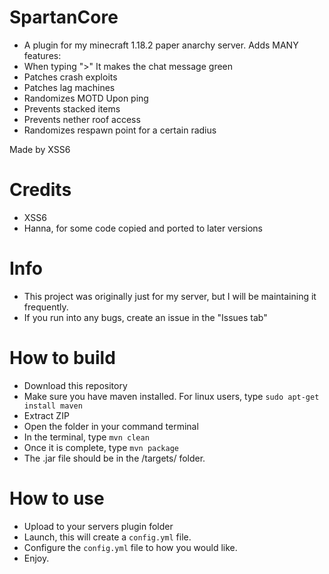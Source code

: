 # SpartanCore
- A plugin for my minecraft 1.18.2 paper anarchy server.
Adds MANY features:
- When typing ">" It makes the chat message green
- Patches crash exploits
- Patches lag machines
- Randomizes MOTD Upon ping
- Prevents stacked items
- Prevents nether roof access
- Randomizes respawn point for a certain radius

Made by XSS6

# Credits
- XSS6
- Hanna, for some code copied and ported to later versions

# Info
- This project was originally just for my server, but I will be maintaining it frequently.
- If you run into any bugs, create an issue in the "Issues tab"

# How to build
- Download this repository
- Make sure you have maven installed. For linux users, type `sudo apt-get install maven`
- Extract ZIP
- Open the folder in your command terminal
- In the terminal, type `mvn clean`
- Once it is complete, type `mvn package`
- The .jar file should be in the /targets/ folder.

# How to use
- Upload to your servers plugin folder
- Launch, this will create a `config.yml` file.
- Configure the `config.yml` file to how you would like.
- Enjoy.

